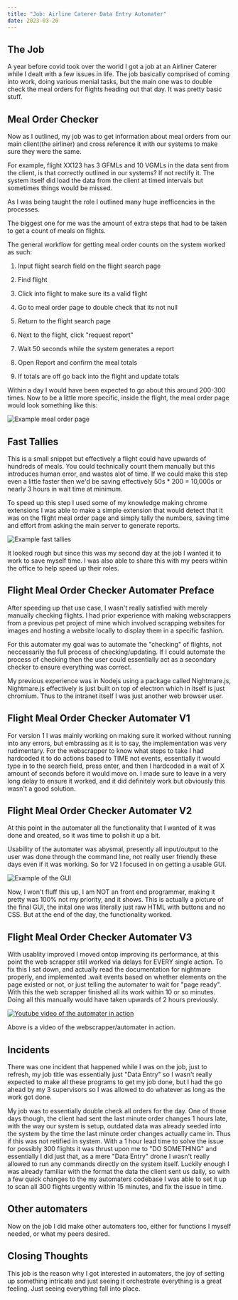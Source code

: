 ```yaml
---
title: "Job: Airline Caterer Data Entry Automater"
date: 2023-03-20
---
```


## The Job

A year before covid took over the world I got a job at an Airliner Caterer while I dealt with a few issues in life. The job basically comprised of coming into work, doing various menial tasks, but the main one was to double check the meal orders for flights heading out that day. It was pretty basic stuff.

## Meal Order Checker

Now as I outlined, my job was to get information about meal orders from our main client(the airliner) and cross reference it with our systems to make sure they were the same.

For example, flight XX123 has 3 GFMLs and 10 VGMLs in the data sent from the client, is that correctly outlined in our systems? If not rectify it. The system itself did load the data from the client at timed intervals but sometimes things would be missed.

As I was being taught the role I outlined many huge inefficencies in the processes.

The biggest one for me was the amount of extra steps that had to be taken to get a count of meals on flights.

The general workflow for getting meal order counts on the system worked as such:

1. Input flight search field on the flight search page

2. Find flight

3. Click into flight to make sure its a valid flight

4. Go to meal order page to double check that its not null

5. Return to the flight search page

6. Next to the flight, click "request report"

7. Wait 50 seconds while the system generates a report

8. Open Report and confirm the meal totals

9. If totals are off go back into the flight and update totals

Within a day I would have been expected to go about this around 200-300 times. Now to be a little more specific, inside the flight, the meal order page would look something like this:

![Example meal order page](/blogBoi/docs/assets/images/MealChecker.png)

## Fast Tallies

This is a small snippet but effectively a flight could have upwards of hundreds of meals. You could technically count them manually but this introduces human error, and wastes alot of time. If we could make this step even a little faster then we'd be saving effectively 50s * 200 = 10,000s or nearly 3 hours in wait time at minimum.

To speed up this step I used some of my knowledge making chrome extensions I was able to make a simple extension that would detect that it was on the flight meal order page and simply tally the numbers, saving time and effort from asking the main server to generate reports.

![Example fast tallies](/blogBoi/docs/assets/images/FastTallies.png)

It looked rough but since this was my second day at the job I wanted it to work to save myself time. I was also able to share this with my peers within the office to help speed up their roles.

## Flight Meal Order Checker Automater Preface

After speeding up that use case, I wasn't really satisfied with merely manually checking flights. I had prior experience with making webscrappers from a previous pet project of mine which involved scrapping websites for images and hosting a website locally to display them in a specific fashion.

For this automater my goal was to automate the "checking" of flights, not neccessarily the full process of checking/updating. If I could automate the process of checking then the user could essentially act as a secondary checker to ensure everything was correct.

My previous experience was in Nodejs using a package called Nightmare.js, Nightmare.js effectively is just built on top of electron which in itself is just chromium. Thus to the intranet itself I was just another web browser user.

## Flight Meal Order Checker Automater V1

For version 1 I was mainly working on making sure it worked without running into any errors, but embrassing as it is to say, the implementation was very rudimentary. For the webscrapper to know what steps to take I had hardcoded it to do actions based to TIME not events, essentially it would type in to the search field, press enter, and then I hardcoded in a wait of X amount of seconds before it would move on. I made sure to leave in a very long delay to ensure it worked, and it did definitely work but obviously this wasn't a good solution.

## Flight Meal Order Checker Automater V2

At this point in the automater all the functionality that I wanted of it was done and created, so it was time to polish it up a bit.

Usability of the automater was abysmal, presently all input/output to the user was done through the command line, not really user friendly these days even if it was working. So for V2 I focused in on getting a usable GUI.

![Example of the GUI](/blogBoi/docs/assets/images/CXPAutomaterGUI.png)

Now, I won't fluff this up, I am NOT an front end programmer, making it pretty was 100% not my priority, and it shows. This is actually a picture of the final GUI, the inital one was literally just raw HTML with buttons and no CSS. But at the end of the day, the functionality worked.

## Flight Meal Order Checker Automater V3

With usablity improved I moved ontop improving its performance, at this point the web scrapper still worked via delays for EVERY single action. To fix this I sat down, and actually read the documentation for nightmare properly, and implemented .wait events based on whether elements on the page existed or not, or just telling the automater to wait for "page ready". With this the web scrapper finished all its work within 10 or so minutes. Doing all this manually would have taken upwards of 2 hours previously.

[![Youtube video of the automater in action](https://img.youtube.com/vi/JwE5bMYTb-w/0.jpg)](https://youtu.be/JwE5bMYTb-w)

Above is a video of the webscrapper/automater in action.

## Incidents

There was one incident that happened while I was on the job, just to refresh, my job title was essentially just "Data Entry" so I wasn't really expected to make all these programs to get my job done, but I had the go ahead by my 3 supervisors so I was allowed to do whatever as long as the work got done.

My job was to essentially double check all orders for the day. One of those days though, the client had sent the last minute order changes 1 hours late, with the way our system is setup, outdated data was already seeded into the system by the time the last minute order changes actually came in. Thus if this was not retified in system. With a 1 hour lead time to solve the issue for possibly 300 flights it was thrust upon me to "DO SOMETHING" and essentially I did just that, as a mere "Data Entry" drone I wasn't really allowed to run any commands directly on the system itself. Luckily enough I was already familiar with the format the data the client sent us daily, so with a few quick changes to the my automaters codebase I was able to set it up to scan all 300 flights urgently within 15 minutes, and fix the issue in time.

## Other automaters

Now on the job I did make other automaters too, either for functions I myself needed, or what my peers desired.

## Closing Thoughts

This job is the reason why I got interested in automaters, the joy of setting up something intricate and just seeing it orchestrate everything is a great feeling. Just seeing everything fall into place.
